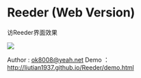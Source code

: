 ﻿Reeder (Web Version)
=========

访Reeder界面效果


<img src="http://liutian1937.github.io/Reeder/reeder.jpg" />

Author : ok8008@yeah.net
Demo ： http://liutian1937.github.io/Reeder/demo.html
